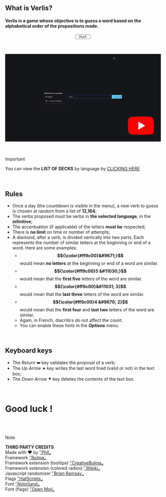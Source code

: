 ## What is Verlis?

#### Verlis is a game whose objective is to guess a word based on the alphabetical order of the propositions made.

<p align="center"><a href="https://philjbt.github.io/Verlis/" target="_self"><img src="btn_play.png" width="50"  alt="Screencast" /></a></p>

<br/>

<a href="https://youtu.be/4C6_A_8q3dc" target="_blank"><img src="screencast.gif" alt="Screencast" /></a>

<br/>

> [!IMPORTANT]
> You can view the **LIST OF DECKS** by language by [CLICKING HERE](https://github.com/PhilJbt/Verlis/wiki)

<br/>

## Rules

- Once a day (the countdown is visible in the menu), a new verb to guess is chosen at random from a list of <strong>12,164</strong>;
- The verbs proposed must be verbs in <strong>the selected language</strong>, in the <strong>infinitive</strong>;
- The accentuation (if applicable) of the letters <strong>must be</strong> respected;
- There is <strong>no limit</strong> on time or number of attempts;
- A diamond, after a verb, is divided vertically into two parts. Each represents the number of similar letters at the beginning or end of a word. Here are some examples:<br/>
	- <strong>$${\color{#ff9c00}&#9671;}$$</strong> would mean <strong>no letters</strong> at the beginning or end of a word are similar.<br/>
	- <strong>$${\color{#ff9c00}5 &#11030;}$$</strong> would mean that the <strong>first five</strong> letters of the word are similar.<br/>
	- <strong>$${\color{#ff9c00}&#11031; 3}$$</strong> would mean that the <strong>last three</strong> letters of the word are similar.<br/>
	- <strong>$${\color{#ff9c00}4 &#9670; 2}$$</strong> would mean that the <strong>first four</strong> and <strong>last two</strong> letters of the word are similar.<br/>
	- Again, in French, diacritics do not affect the count.<br/>
	- You can enable these hints in the <strong><em>Options</em></strong> menu.

<br/>

## Keyboard keys

- The <em>Return</em> &#11176; key validates the proposal of a verb;
- The <em>Up Arrow</em> &#11205; key writes the last word tried (valid or not) in the text box;
- The <em>Down Arrow</em> &#11206; key deletes the contents of the text box.

<br/>

# Good luck !

<br/>

<br/>

> [!NOTE]
> __THIRD PARTY CREDITS__\
> Made with &#10084; by [&ulcorner;Phil&lrcorner;](https://github.com/PhilJbt)\
> Framework [&ulcorner;Bulma&lrcorner;](https://bulma.io)\
> Framework extension (tooltips) [&ulcorner;CreativeBulma&lrcorner;](https://bulma-tooltip.netlify.app/get-started/)\
> Framework extension (colored radios) [&ulcorner;Wikiki&lrcorner;](https://wikiki.github.io/form/checkradio/)\
> Javascript randomizer [&ulcorner;Brian Ramsay&lrcorner;](https://github.com/BrianRamsay/Randomizer)\
> Flags [&ulcorner;HatScripts&lrcorner;](https://github.com/HatScripts/circle-flags)\
> Font [&ulcorner;NotoSand&lrcorner;](https://github.com/notofonts)\
> Font (flags) [&ulcorner;Open Moji&lrcorner;](https://openmoji.org)
